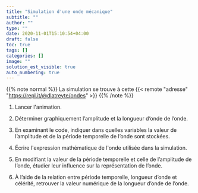 ```yaml
---
title: "Simulation d'une onde mécanique"
subtitle: ""
author: ""
type: ""
date: 2020-11-01T15:10:54+04:00
draft: false
toc: true
tags: []
categories: []
image: ""
solution_est_visible: true
auto_numbering: true
---
```


{{% note normal %}}
La simulation se trouve à cette {{< remote "adresse" "https://repl.it/@dlatreyte/ondes" >}}
{{% /note %}}

1. Lancer l'animation.

2. Déterminer graphiquement l’amplitude et la longueur d‘onde de l’onde.

3. En examinant le code, indiquer dans quelles variables la valeur de l’amplitude et de la période temporelle de l’onde sont stockées.

4. Écrire l'expression mathématique de l'onde utilisée dans la simulation.

5. En modifiant la valeur de la période temporelle et celle de l’amplitude de l’onde, étudier leur influence sur la représentation de l’onde.

6. À l’aide de la relation entre période temporelle, longueur d’onde et célérité, retrouver la valeur numérique de la longueur d’onde de l’onde.
